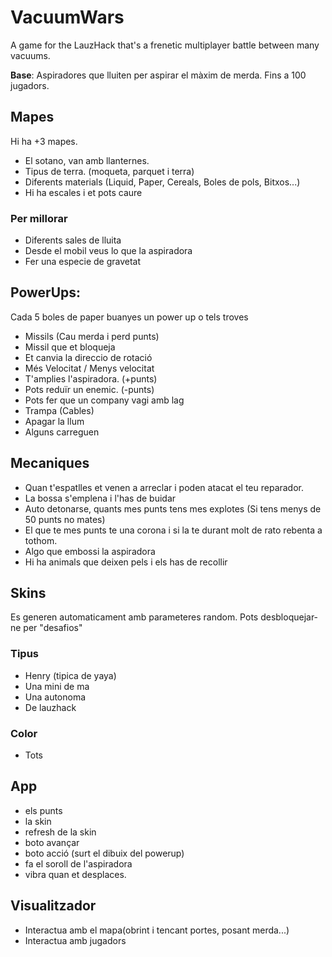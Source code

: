 # VacuumWars
A game for the LauzHack that's a frenetic multiplayer battle between many vacuums.

**Base**: Aspiradores que lluiten per aspirar el màxim de merda. Fins a 100 jugadors.

## Mapes
Hi ha +3 mapes.
- El sotano, van amb llanternes.
- Tipus de terra. (moqueta, parquet i terra)
- Diferents materials (Liquid, Paper, Cereals, Boles de pols, Bitxos...)
- Hi ha escales i et pots caure

### Per millorar
- Diferents sales de lluita
- Desde el mobil veus lo que la aspiradora
- Fer una especie de gravetat

## PowerUps:
Cada 5 boles de paper buanyes un power up o tels troves

- Missils (Cau merda i perd punts)
- Missil que et bloqueja
- Et canvia la direccio de rotació
- Més Velocitat / Menys velocitat
- T'amplies l'aspiradora. (+punts)
- Pots reduïr un enemic. (-punts)
- Pots fer que un company vagi amb lag
- Trampa (Cables)
- Apagar la llum
- Alguns carreguen

## Mecaniques

- Quan t'espatlles et venen a arreclar i poden atacat el teu reparador.
- La bossa s'emplena i l'has de buidar
- Auto detonarse, quants mes punts tens mes explotes (Si tens menys de 50 punts no mates)
- El que te mes punts te una corona i si la te durant molt de rato rebenta a tothom.
- Algo que embossi la aspiradora 
- Hi ha animals que deixen pels i els has de recollir


## Skins
Es generen automaticament amb parameteres random.
Pots desbloquejar-ne per "desafios"

### Tipus
- Henry (tipica de yaya)
- Una mini de ma
- Una autonoma
- De lauzhack

### Color
- Tots

## App
- els punts
- la skin
- refresh de la skin
- boto avançar
- boto acció (surt el dibuix del powerup)
- fa el soroll de l'aspiradora
- vibra quan et desplaces.

## Visualitzador
- Interactua amb el mapa(obrint i tencant portes, posant merda...)
- Interactua amb jugadors